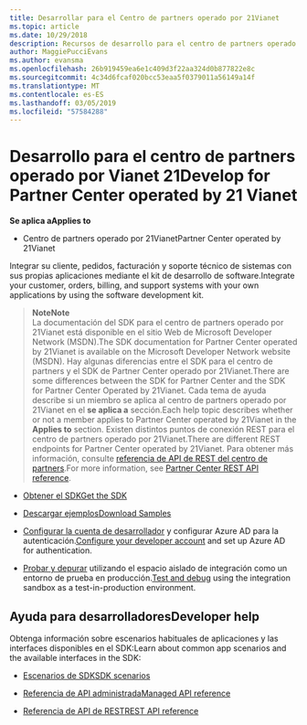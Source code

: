 ```yaml
---
title: Desarrollar para el Centro de partners operado por 21Vianet
ms.topic: article
ms.date: 10/29/2018
description: Recursos de desarrollo para el centro de partners operado por 21Vianet
author: MaggiePucciEvans
ms.author: evansma
ms.openlocfilehash: 26b919459ea6e1c409d3f22aa324d0b877822e8c
ms.sourcegitcommit: 4c34d6fcaf020bcc53eaa5f0379011a56149a14f
ms.translationtype: MT
ms.contentlocale: es-ES
ms.lasthandoff: 03/05/2019
ms.locfileid: "57584288"
---
```

# <a name="develop-for-partner-center-operated-by-21-vianet"></a><span data-ttu-id="c3724-103">Desarrollo para el centro de partners operado por Vianet 21</span><span class="sxs-lookup"><span data-stu-id="c3724-103">Develop for Partner Center operated by 21 Vianet</span></span>

<span data-ttu-id="c3724-104">**Se aplica a**</span><span class="sxs-lookup"><span data-stu-id="c3724-104">**Applies to**</span></span>

-   <span data-ttu-id="c3724-105">Centro de partners operado por 21Vianet</span><span class="sxs-lookup"><span data-stu-id="c3724-105">Partner Center operated by 21Vianet</span></span>


<span data-ttu-id="c3724-106">Integrar su cliente, pedidos, facturación y soporte técnico de sistemas con sus propias aplicaciones mediante el kit de desarrollo de software.</span><span class="sxs-lookup"><span data-stu-id="c3724-106">Integrate your customer, orders, billing, and support systems with your own applications by using the software development kit.</span></span>

><span data-ttu-id="c3724-107">**Note**</span><span class="sxs-lookup"><span data-stu-id="c3724-107">**Note**</span></span><br> <span data-ttu-id="c3724-108">La documentación del SDK para el centro de partners operado por 21Vianet está disponible en el sitio Web de Microsoft Developer Network (MSDN).</span><span class="sxs-lookup"><span data-stu-id="c3724-108">The SDK documentation for Partner Center operated by 21Vianet is available on the Microsoft Developer Network website (MSDN).</span></span> <span data-ttu-id="c3724-109">Hay algunas diferencias entre el SDK para el centro de partners y el SDK de Partner Center operado por 21Vianet.</span><span class="sxs-lookup"><span data-stu-id="c3724-109">There are some differences between the SDK for Partner Center and the SDK for Partner Center Operated by 21Vianet.</span></span>
<span data-ttu-id="c3724-110">Cada tema de ayuda describe si un miembro se aplica al centro de partners operado por 21Vianet en el **se aplica a** sección.</span><span class="sxs-lookup"><span data-stu-id="c3724-110">Each help topic describes whether or not a member applies to Partner Center operated by 21Vianet in the **Applies to** section.</span></span> <span data-ttu-id="c3724-111">Existen distintos puntos de conexión REST para el centro de partners operado por 21Vianet.</span><span class="sxs-lookup"><span data-stu-id="c3724-111">There are different REST endpoints for Partner Center operated by 21Vianet.</span></span> <span data-ttu-id="c3724-112">Para obtener más información, consulte [referencia de API de REST del centro de partners](https://msdn.microsoft.com/en-us/library/partnercenter/mt667943.aspx).</span><span class="sxs-lookup"><span data-stu-id="c3724-112">For more information, see [Partner Center REST API reference](https://msdn.microsoft.com/en-us/library/partnercenter/mt667943.aspx).</span></span>


-   [<span data-ttu-id="c3724-113">Obtener el SDK</span><span class="sxs-lookup"><span data-stu-id="c3724-113">Get the SDK</span></span>](https://go.microsoft.com/fwlink/p/?LinkID=746681)

-   [<span data-ttu-id="c3724-114">Descargar ejemplos</span><span class="sxs-lookup"><span data-stu-id="c3724-114">Download Samples</span></span>](https://msdn.microsoft.com/library/partnercenter/mt634711.aspx)

-   <span data-ttu-id="c3724-115">[Configurar la cuenta de desarrollador](https://msdn.microsoft.com/library/partnercenter/mt634709.aspx) y configurar Azure AD para la autenticación.</span><span class="sxs-lookup"><span data-stu-id="c3724-115">[Configure your developer account](https://msdn.microsoft.com/library/partnercenter/mt634709.aspx) and set up Azure AD for authentication.</span></span> 

-   <span data-ttu-id="c3724-116">[Probar y depurar](https://msdn.microsoft.com/library/partnercenter/mt634717.aspx) utilizando el espacio aislado de integración como un entorno de prueba en producción.</span><span class="sxs-lookup"><span data-stu-id="c3724-116">[Test and debug](https://msdn.microsoft.com/library/partnercenter/mt634717.aspx) using the integration sandbox as a test-in-production environment.</span></span>

## <a name="developer-help"></a><span data-ttu-id="c3724-117">Ayuda para desarrolladores</span><span class="sxs-lookup"><span data-stu-id="c3724-117">Developer help</span></span>
<span data-ttu-id="c3724-118">Obtenga información sobre escenarios habituales de aplicaciones y las interfaces disponibles en el SDK:</span><span class="sxs-lookup"><span data-stu-id="c3724-118">Learn about common app scenarios and the available interfaces in the SDK:</span></span>

-   [<span data-ttu-id="c3724-119">Escenarios de SDK</span><span class="sxs-lookup"><span data-stu-id="c3724-119">SDK scenarios</span></span>](https://msdn.microsoft.com/library/partnercenter/mt634715.aspx)

-   [<span data-ttu-id="c3724-120">Referencia de API administrada</span><span class="sxs-lookup"><span data-stu-id="c3724-120">Managed API reference</span></span>](https://msdn.microsoft.com/library/partnercenter/mt635943.aspx)

-   [<span data-ttu-id="c3724-121">Referencia de API de REST</span><span class="sxs-lookup"><span data-stu-id="c3724-121">REST API reference</span></span>](https://msdn.microsoft.com/library/partnercenter/mt667943.aspx)